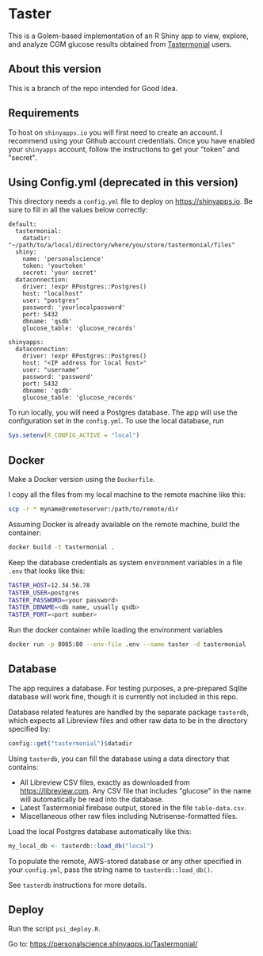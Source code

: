 # Taster

This is a Golem-based implementation of an R Shiny app to view, explore, and analyze CGM glucose results obtained from [Tastermonial](https://tastermonial.com) users.

## About this version

This is a branch of the repo intended for Good Idea.

## Requirements

To host on `shinyapps.io` you will first need to create an account. I recommend using your Github account credentials. Once you have enabled your `shinyapps` account, follow the instructions to get your "token" and "secret".

## Using Config.yml (deprecated in this version)

This directory needs a `config.yml` file to deploy on <https://shinyapps.io>. Be sure to fill in all the values below correctly:

``` {.yaml}
default:
  tastermonial:
    datadir: "~/path/to/a/local/directory/where/you/store/tastermonial/files"
  shiny:
    name: 'personalscience'
    token: 'yourtoken'
    secret: 'your secret'
  dataconnection:
    driver: !expr RPostgres::Postgres()
    host: "localhost"
    user: "postgres"
    password: 'yourlocalpassword'
    port: 5432
    dbname: 'qsdb'
    glucose_table: 'glucose_records'

shinyapps:
  dataconnection:
    driver: !expr RPostgres::Postgres()
    host: "<IP address for local host>"
    user: "username"
    password: 'password'
    port: 5432
    dbname: 'qsdb'
    glucose_table: 'glucose_records'
```

To run locally, you will need a Postgres database. The app will use the configuration set in the `config.yml`. To use the local database, run

``` r
Sys.setenv(R_CONFIG_ACTIVE = "local")
```

## Docker

Make a Docker version using the `Dockerfile`.

I copy all the files from my local machine to the remote machine like this:

``` sh
scp -r * myname@remoteserver:/path/to/remote/dir
```

Assuming Docker is already available on the remote machine, build the container:

``` sh
docker build -t tastermonial .
```

Keep the database credentials as system environment variables in a file `.env` that looks like this:

``` sh
TASTER_HOST=12.34.56.78
TASTER_USER=postgres
TASTER_PASSWORD=<your password>
TASTER_DBNAME=<db name, usually qsdb>
TASTER_PORT=<port number>
```

Run the docker container while loading the environment variables

``` sh
docker run -p 8085:80 --env-file .env --name taster -d tastermonial
```

## Database

The app requires a database. For testing purposes, a pre-prepared Sqlite database will work fine, though it is currently not included in this repo.

Database related features are handled by the separate package `tasterdb`, which expects all Libreview files and other raw data to be in the directory specified by:

``` r
config::get("tastermonial")$datadir
```

Using `tasterdb`, you can fill the database using a data directory that contains:

-   All Libreview CSV files, exactly as downloaded from <https://libreview.com>. Any CSV file that includes "glucose" in the name will automatically be read into the database.
-   Latest Tastermonial firebase output, stored in the file `table-data.csv`.
-   Miscellaneous other raw files including Nutrisense-formatted files.

Load the local Postgres database automatically like this:

``` r
my_local_db <- tasterdb::load_db("local")
```

To populate the remote, AWS-stored database or any other specified in your `config.yml`, pass the string name to `tasterdb::load_db()`.

See `tasterdb` instructions for more details.

## Deploy

Run the script `psi_deploy.R`.

Go to: <https://personalscience.shinyapps.io/Tastermonial/>
